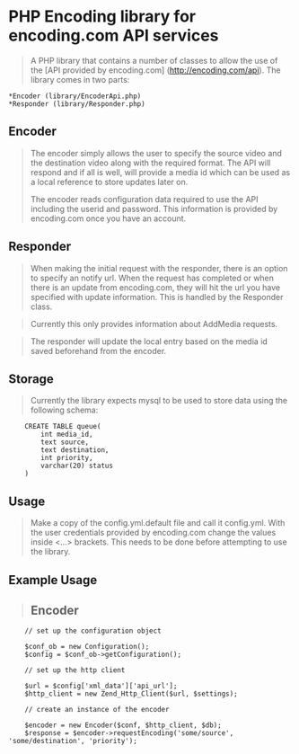 PHP Encoding library for encoding.com API services
=============================================================

> A PHP library that contains a number of classes to allow the use
> of the [API provided by encoding.com] (http://encoding.com/api).  The library comes in two 
> parts: 

    *Encoder (library/EncoderApi.php) 
    *Responder (library/Responder.php)


Encoder
-------

> The encoder simply allows the user to specify the source video and the 
> destination video along with the required format. The API will respond 
> and if all is well, will provide a media id which can be used as a 
> local reference to store updates later on.
> 
> The encoder reads configuration data required to use the API including the
> userid and password. This information is provided by encoding.com once you
> have an account. 

Responder
---------

> When making the initial request with the responder, there is an option
> to specify an notify url. When the request has completed or when there
> is an update from encoding.com, they will hit the url you have specified
> with update information. This is handled by the Responder class.

> Currently this only provides information about AddMedia requests.

> The responder will update the local entry based on the media id saved 
> beforehand from the encoder.  


Storage
-------

> Currently the library expects mysql to be used to store data using the following
> schema:

        CREATE TABLE queue(
            int media_id, 
            text source, 
            text destination, 
            int priority, 
            varchar(20) status
        )


Usage
-----

> Make a copy of the config.yml.default file and call it config.yml. With the user
> credentials provided by encoding.com change the values inside <...> brackets.
> This needs to be done before attempting to use the library.

Example Usage
-------------

> Encoder
> -------

        // set up the configuration object

        $conf_ob = new Configuration();
        $config = $conf_ob->getConfiguration();

        // set up the http client

        $url = $config['xml_data']['api_url'];
        $http_client = new Zend_Http_Client($url, $settings);

        // create an instance of the encoder

        $encoder = new Encoder($conf, $http_client, $db);
        $response = $encoder->requestEncoding('some/source', 'some/destination', 'priority');
